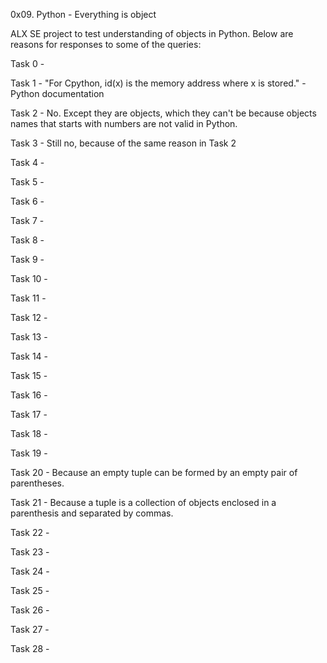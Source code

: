 0x09. Python - Everything is object

ALX SE project to test understanding of objects in Python. Below are reasons for responses to some of the queries:

Task 0 - 

Task 1 - "For Cpython, id(x) is the memory address where x is stored." - Python documentation

Task 2 - No. Except they are objects, which they can't be because objects names that starts with numbers are not valid in Python.

Task 3 - Still no, because of the same reason in Task 2

Task 4 - 

Task 5 - 

Task 6 - 

Task 7 - 

Task 8 - 

Task 9 - 

Task 10 - 

Task 11 - 

Task 12 - 

Task 13 - 

Task 14 - 

Task 15 - 

Task 16 - 

Task 17 - 

Task 18 - 

Task 19 - 

Task 20 - Because an empty tuple can be formed by an empty pair of parentheses.

Task 21 - Because a tuple is a collection of objects enclosed in a parenthesis and separated by commas.

Task 22 - 

Task 23 - 

Task 24 - 

Task 25 - 

Task 26 - 

Task 27 - 

Task 28 - 
